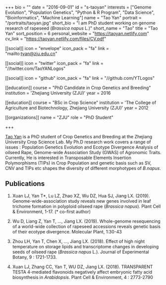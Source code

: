 +++
bio = ""
date = "2016-09-01"
id = "s-taoyan"
interests = ["Genome Evolution", "Population Genetics", "Python & R Program", "Data Science", "Bioinformatics", "Machine Learning"]
name = "Tao Yan"
portrait = "/portraits/taoyan.jpg"
short_bio = "I am PhD student working on genome research of rapeseed (*Brassica napus* L.)"
short_name = "Tao"
title = "Tao Yan"
sort_position = 6
personal_website = "https://taoyan.netlify.com"
cv_link = "https://taoyan.netlify.com/files/CV.pdf"

[[social]]
    icon = "envelope"
    icon_pack = "fa"
    link = "mailto:tyan@zju.edu.cn"

[[social]]
    icon = "twitter"
    icon_pack = "fa"
    link = "//twitter.com/TaoYANLogos"

[[social]]
    icon = "github"
    icon_pack = "fa"
    link = "//github.com/YTLogos"


[[education]]
    course = "PhD Candidate in Crop Genetics and Breeding"
    institution = 'Zhejiang University (ZJU)'
    year = 2016

[[education]]
    course = "BSc in Crop Science"
    institution = 'The College of Agriculture and Biotechnology, Zhejiang University (ZJU)'
    year = 2012

[[organizations]]
    name = "ZJU"
    role = "PhD Student"

+++


[Tao Yan](https://taoyan.netlify.com/) is a PhD student of Crop Genetics and Breeding at the Zhejiang University Crop Science Lab. My Ph.D research work covers a range of issues : Population Genetics Evolution and Ecotype Divergence Analysis of oilseed Rape, Genome-wide Association Study (GWAS) of Agronomic Traits. Currently, He is interested in Transposable Elements Insertion Polymorphisms (TIPs) in Crop Population and genetic basis such as SV, CNV and TIPs etc shapes the diversity of different morphotypes of *B.napus*.

## Publications

1. Xuan LJ, Yan T\*, Lu LZ, Zhao XZ, Wu DZ, Hua SJ, Jiang LX. (2019). Genome-wide-association study reveals new genes involved in leaf trichome formation in polyploid oilseed rape (*Brassica napus*). Plant Cell & Environment, 1-17. (\* co-first author)

1. Wu D, Liang Z, Yan T, ..., Jiang LX. (2019). Whole-genome resequencing of a world-wide collection of rapeseed accessions reveals genetic basis of their ecotype divergence. Molecular Plant, 1:30-43

1. Zhou LH, Yan T, Chen X, ..., Jiang LX. (2018). Effect of high night temperature on storage lipids and transcriptome changes in developing seeds of oilseed rape (*Brassica napus* L.). Journal of Experimental Botany, 9 : 1721-1733.

1. Xuan LJ, Zhang CC, Yan T, WU DZ, Jiang LX. (2018). TRANSPARENT TESTA 4-mediated flavonoids negatively affect embryonic fatty acid biosynthesis in *Arabidopsis*. Plant Cell & Environment, 4 : 2773-2790
